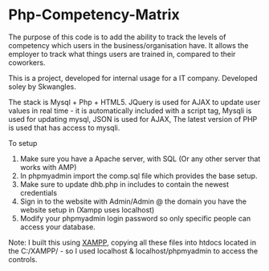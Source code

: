 # Php-Competency-Matrix

The purpose of this code is to add the ability to track the levels of competency which users in the business/organisation have. 
It allows the employer to track what things users are trained in, compared to their coworkers. 

This is a project, developed for internal usage for a IT company. 
Developed soley by Skwangles. 


The stack is Mysql + Php + HTML5.
JQuery is used for AJAX to update user values in real time - it is automatically included with a script tag,
Mysqli is used for updating mysql,
JSON is used for AJAX,
The latest version of PHP is used that has access to mysqli. 

To setup
1. Make sure you have a Apache server, with SQL (Or any other server that works with AMP) 
2. In phpmyadmin import the comp.sql file which provides the base setup.
3. Make sure to update dhb.php in includes to contain the newest credentials
4. Sign in to the website with Admin/Admin @ the domain you have the website setup in (Xampp uses localhost) 
5. Modify your phpmyadmin login password so only specific people can access your database. 

Note: I built this using [XAMPP](https://www.apachefriends.org/index.html), copying all these files into htdocs located in the C:/XAMPP/ - so I used localhost & localhost/phpmyadmin to access the controls. 
